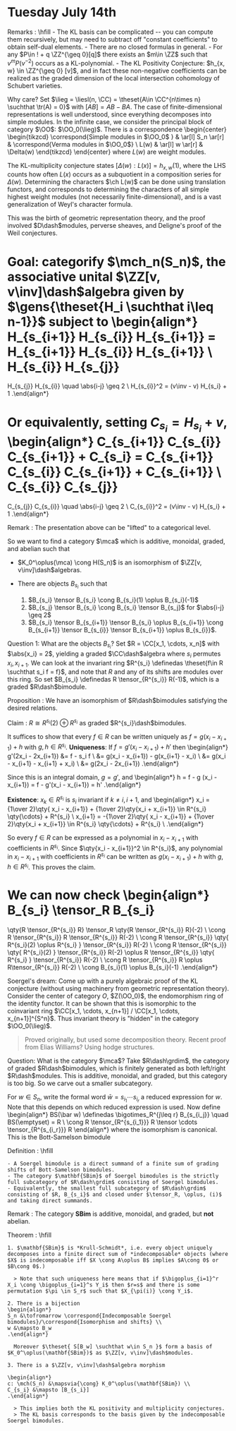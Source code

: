 # Tuesday July 14th

Remarks
:   \hfill
    - The KL basis can be complicated -- you can compute them recursively, but may need to subtract off "constant coefficients" to obtain self-dual elements.
    - There are no closed formulas in general.
    - For any $P\in ! + q \ZZ^{\geq 0}[q]$ there exists an $m\in \ZZ$ such that $v^m P(v^{-2})$ occurs as a KL-polynomial.
    - The KL Positivity Conjecture: $h_{x, w} \in \ZZ^{\geq 0} [v]$, and in fact these non-negative coefficients can be realized as the graded dimension of the local intersection cohomology of Schubert varieties.


Why care?
Set $\lieg = \liesl(n, \CC) = \theset{A\in \CC^{n\times n} \suchthat \tr(A) = 0}$ with $[AB] = AB - BA$.
The case of finite-dimensional representations is well understood, since everything decomposes into simple modules.
In the infinite case, we consider the principal block of category $\OO$: $\OO_0(\lieg)$.
There is a correspondence
\begin{center}
\begin{tikzcd}
\correspond{Simple modules in $\OO_0$ } & \ar[l] S_n \ar[r] & \correspond{Verma modules in $\OO_0$} \\
L(w) & \ar[l] w \ar[r] & \Delta(w)
\end{tikzcd}
\end{center}
where $L(w)$ are weight modules.

The KL-multiplicity conjecture states $[\Delta(w) : L(x)] = h_{x, w}(1)$, where the LHS counts how often $L(x)$ occurs as a subquotient in a composition series for $\Delta(w)$.
Determining the characters $\ch L(w)$ can be done using translation functors, and corresponds to determining the characters of all simple highest weight modules (not necessarily finite-dimensional), and is a vast generalization of Weyl's character formula.

This was the birth of geometric representation theory, and the proof involved $D\dash$modules, perverse sheaves, and Deligne's proof of the Weil conjectures.

Goal: categorify $\mch_n(S_n)$, the associative unital $\ZZ[v, v\inv]\dash$algebra given by $\gens{\theset{H_i \suchthat i\leq n-1}}$ subject to
\begin{align*}
H_{s_{i+1}}
H_{s_{i}}
H_{s_{i+1}} = 
H_{s_{i+1}}
H_{s_{i}}
H_{s_{i+1}} \\
H_{s_{i}}
H_{s_{j}}
=
H_{s_{j}}
H_{s_{i}} \quad \abs{i-j} \geq 2 \\
H_{s_{i}}^2 = (v\inv - v) H_{s_i} + 1
.\end{align*}

Or equivalently, setting $C_{s_i} = H_{s_i} + v$,
\begin{align*}
C_{s_{i+1}}
C_{s_{i}}
C_{s_{i+1}}  + C_{s_i} = 
C_{s_{i+1}}
C_{s_{i}}
C_{s_{i+1}} + C_{s_{i+1}} \\
C_{s_{i}}
C_{s_{j}}
=
C_{s_{j}}
C_{s_{i}} \quad \abs{i-j} \geq 2 \\
C_{s_{i}}^2 = (v\inv - v) H_{s_i} + 1
.\end{align*}

Remark
: The presentation above can be "lifted" to a categorical level.

So we want to find a category $\mca$ which is additive, monoidal, graded, and abelian such that

- $K_0^\oplus(\mca) \cong H(S_n)$ is an isomorphism of $\ZZ[v, v\inv]\dash$algebras.
- There are objects $B_{s_i}$ such that

  1. $B_{s_i} \tensor B_{s_i} \cong B_{s_i}(1) \oplus B_{s_i}(-1)$
  2. $B_{s_j} \tensor B_{s_i} \cong B_{s_i} \tensor B_{s_j}$ for $\abs{i-j} \geq 2$
  3. $B_{s_i} \tensor B_{s_{i+1}} \tensor B_{s_i} \oplus B_{s_{i+1}} \cong B_{s_{i+1}} \tensor B_{s_{i}} \tensor B_{s_{i+1}} \oplus B_{s_{i}}$.

Question 1: What are the objects $B_{s_i}$? 
Set $R = \CC[x_1, \cdots, x_n]$ with $\abs{x_i} = 2$, yielding a graded $\CC\dash$algebra where $s_i$ permutes $x_i, x_{i+1}$.
We can look at the invariant ring $R^{s_i} \definedas \theset{f\in R \suchthat s_i f = f}$, and note that $R$ and any of its shifts are modules over this ring.
So set $B_{s_i} \definedas R \tensor_{R^{s_i}} R(-1)$, which is a graded $R\dash$bimodule.

Proposition
: We have an isomorphism of $R\dash$bimodules satisfying the desired relations.

Claim
: $R\cong R^{s_i}(2) \oplus R^{s_i}$ as graded $R^{s_i}\dash$bimodules.

It suffices to show that every $f\in R$ can be written uniquely as $f = g(x_i - x_{i+1}) + h$ with $g, h \in R^{s_i}$.
**Uniqueness**: 
If $f =g'(x_i - x_{i+1}) + h'$ then
\begin{align*}
g'(2x_i - 2x_{i+1}) 
&= f - s_i f \\
&= g(x_i - x_{i+1}) - g(x_{i+1} - x_i)  \\
&= g(x_i - x_{i+1} - x_{i+1} + x_i) \\
&= g(2x_i - 2x_{i+1})
.\end{align*}

Since this is an integral domain, $g=g'$, and
\begin{align*}
h = f - g (x_i - x_{i+1}) = f - g'(x_i - x_{i+1}) = h'
.\end{align*}

**Existence**:
$x_k \in R^{s_i}$ is $s_i$ invariant if $k\neq i, i+1$, and
\begin{align*}
x_i = {1\over 2}\qty{ x_i - x_{i+1}} + {1\over 2}\qty{x_i + x_{i+1}} \in R^{s_i} \qty{\cdots} + R^{s_i}  \\
x_{i+1} = -{1\over 2}\qty{ x_i - x_{i+1}} + {1\over 2}\qty{x_i + x_{i+1}} \in R^{s_i} \qty{\cdots} + R^{s_i}  \\
.\end{align*}

So every $f\in R$ can be expressed as a polynomial in $x_i - x_{i+1}$ with coefficients in $R^{s_i}$.
Since $\qty{x_i - x_{i+1}}^2 \in R^{s_i}$, any polynomial in $x_i - x_{i+1}$ with coefficients in $R^{s_i}$ can be written as $g(x_i - x_{i+1}) + h$ with $g, h \in R^{s_i}$.
This proves the claim.

We can now check
\begin{align*}
B_{s_i} \tensor_R B_{s_i} 
=
\qty{R \tensor_{R^{s_i}} R} \tensor_R 
\qty{R \tensor_{R^{s_i}} R}(-2) \\
\cong R \tensor_{R^{s_i}} R \tensor_{R^{s_i}} R(-2) \\
\cong R \tensor_{R^{s_i}} \qty{ R^{s_i}(2) \oplus R^{s_i}  } \tensor_{R^{s_i}} R(-2) \\
\cong R \tensor_{R^{s_i}} \qty{ R^{s_i}(2)   } \tensor_{R^{s_i}} R(-2)  \oplus
R \tensor_{R^{s_i}} \qty{ R^{s_i}  } \tensor_{R^{s_i}} R(-2) \\
\cong R \tensor_{R^{s_i}} R \oplus R\tensor_{R^{s_i}} R(-2) \\
\cong B_{s_i}(1) \oplus B_{s_i}(-1)
.\end{align*}

Soergel's dream:
Come up with a purely algebraic proof of the KL conjecture (without using machinery from geometric representation theory).
Consider the center of category $O$, $Z(\OO_0)$, the endomorphism ring of the identity functor.
It can be shown that this is isomorphic to the coinvariant ring $\CC[x_1, \cdots, x_{n+1}] / \CC[x_1, \cdots, x_{n+1}]^{S^n}$.
Thus invariant theory is "hidden" in the category $\OO_0(\lieg)$.

> Proved originally, but used some decomposition theory. 
> Recent proof from Elias Williams? Using hodge structures.

Question:
What is the category $\mca$?
Take $R\dash\grdim$, the category of graded $R\dash$bimodules, which is finitely generated as both left/right $R\dash$modules.
This is additive, monoidal, and graded, but this category is too big.
So we carve out a smaller subcategory.

For $w\in S_n$, write the formal word $\bar w = s_{i_1} \cdots s_{i_r}$ a reduced expression for $w$.
Note that this depends on which reduced expression is used.
Now define
\begin{align*}
BS(\bar w) \definedas \bigotimes_R^{j\leq r} B_{s_{i_j}}  \quad BS(\emptyset) = R \\
\cong R \tensor_{R^{s_{i_1}}} R \tensor \cdots \tensor_{R^{s_{i_r}}} R
\end{align*}
where the isomorphism is canonical.
This is the Bott-Samelson bimodule

Definition
:   \hfill
    
    - A Soergel bimodule is a direct summand of a finite sum of grading shifts of Bott-Samelson bimodules.
    - The category $\mathbf{SBim}$ of Soergel bimodules is the strictly full subcategory of $R\dash\grdim$ consisting of Soergel bimodules.
    - Equivalently, the smallest full subcategory of $R\dash\grdim$ consisting of $R, B_{s_i}$ and closed under $\tensor_R, \oplus, (i)$ and taking direct summands.


Remark
: The category $\mathbf{SBim}$ is additive, monoidal, and graded, but **not** abelian.

Theorem
:   \hfill

    1. $\mathbf{SBim}$ is *Krull-Schmidt*, i.e. every object uniquely decomposes into a finite direct sum of *indecomposable* objects (where $X$ is indecomposable iff $X \cong A\oplus B$ implies $A\cong 0$ or $B\cong 0$.)
    
      > Note that such uniqueness here means that if $\bigoplus_{i=1}^r X_i \cong \bigoplus_{i=1}^s Y_i$ then $r=s$ and there is some permutation $\pi \in S_r$ such that $X_{\pi(i)} \cong Y_i$.

    2. There is a bijection
    \begin{align*}
    S_n &\tofromarrow \correspond{Indecomposable Soergel bimodules}/\correspond{Isomorphism and shifts} \\
    w &\mapsto B_w
    .\end{align*}

      Moreover $\theset{ S[B_w] \suchthat w\in S_n }$ form a basis of $K_0^\oplus(\mathbf{SBim})$ as $\ZZ[v, v\inv]\dash$modules.

    3. There is a $\ZZ[v, v\inv]\dash$algebra morphism
    
    \begin{align*}
    c: \mch(S_n) &\mapsvia{\cong} K_0^\oplus(\mathbf{SBim}) \\
    C_{s_i} &\mapsto [B_{s_i}]
    .\end{align*}

      > This implies both the KL positivity and multiplicity conjectures.
      > The KL basis corresponds to the basis given by the indecomposable Soergel bimodules.

    


